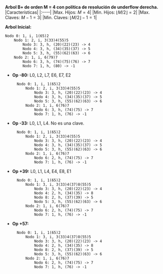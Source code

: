 **Arbol B+ de orden M = 4 con política de resolución de underflow derecha.**
|Características|
|:----|
|Max. Hijos: $M = 4$|
|Min. Hijos: $\lfloor M/2 \rfloor = 2$|
|Max. Claves: $M - 1 = 3$|
|Min. Claves: $\lfloor M/2 \rfloor - 1 = 1$|

**Arbol Inicial:**

    Nodo 0: 1, i, 1(65)2
        Nodo 1: 2, i, 3(33)4(55)5
            Nodo 3: 3, h, (20)(22)(23) -> 4
            Nodo 4: 3, h, (34)(35)(37) -> 5
            Nodo 5: 3, h, (55)(62)(63) -> 6
        Nodo 2: 1, i, 6(79)7
            Nodo 6: 3, h, (74)(75)(76) -> 7
            Nodo 7: 1, h, (80) -> -1


- **Op -80:** L0, L2, L7, E6, E7, E2

        Nodo 0: 1, i, 1(65)2
            Nodo 1: 2, i, 3(33)4(55)5
                Nodo 3: 3, h, (20)(22)(23) -> 4
                Nodo 4: 3, h, (34)(35)(37) -> 5
                Nodo 5: 3, h, (55)(62)(63) -> 6
            Nodo 2: 1, i, 6(76)7
                Nodo 6: 3, h, (74)(75) -> 7
                Nodo 7: 1, h, (76) -> -1

- **Op -33:** L0, L1, L4. No es una clave.

        Nodo 0: 1, i, 1(65)2
            Nodo 1: 2, i, 3(33)4(55)5
                Nodo 3: 3, h, (20)(22)(23) -> 4
                Nodo 4: 3, h, (34)(35)(37) -> 5
                Nodo 5: 3, h, (55)(62)(63) -> 6
            Nodo 2: 1, i, 6(76)7
                Nodo 6: 2, h, (74)(75) -> 7
                Nodo 7: 1, h, (76) -> -1

- **Op +39:** L0, L1, L4, E4, E8, E1

        Nodo 0: 1, i, 1(65)2
            Nodo 1: 3, i, 3(33)4(37)8(55)5
                Nodo 3: 3, h, (20)(22)(23) -> 4
                Nodo 4: 2, h, (34)(35) -> 8
                Nodo 8: 2, h, (37)(39) -> 5
                Nodo 5: 3, h, (55)(62)(63) -> 6
            Nodo 2: 1, i, 6(76)7
                Nodo 6: 2, h, (74)(75) -> 7
                Nodo 7: 1, h, (76) -> -1

- **Op +57:**

        Nodo 0: 1, i, 1(65)2
            Nodo 1: 3, i, 3(33)4(37)8(55)5
                Nodo 3: 3, h, (20)(22)(23) -> 4
                Nodo 4: 2, h, (34)(35) -> 8
                Nodo 8: 2, h, (37)(39) -> 5
                Nodo 5: 3, h, (55)(62)(63) -> 6
            Nodo 2: 1, i, 6(76)7
                Nodo 6: 2, h, (74)(75) -> 7
                Nodo 7: 1, h, (76) -> -1